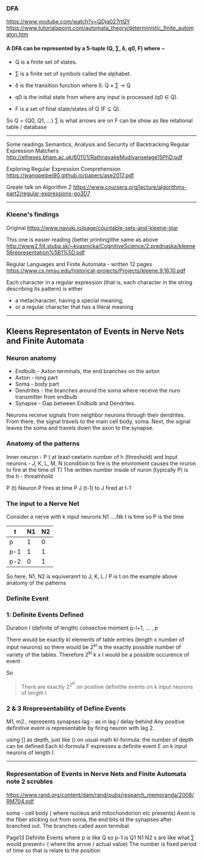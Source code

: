 

### DFA  
https://www.youtube.com/watch?v=QDjq027rtQY
https://www.tutorialspoint.com/automata_theory/deterministic_finite_automaton.htm

#### A DFA can be represented by a 5-tuple (Q, ∑, δ, q0, F) where −

- Q is a finite set of states.

- ∑ is a finite set of symbols called the alphabet.

- δ is the transition function where δ: Q × ∑ → Q

- q0 is the initial state from where any input is processed (q0 ∈ Q).

- F is a set of final state/states of Q (F ⊆ Q).

So 
Q = {Q0, Q1, ...}
∑ is what arrows are on 
F can be show as like relational table / database

****

Some readings
Semantics, Analysis and Security of Backtracking Regular Expression Matchers
http://etheses.bham.ac.uk/6011/1/RathnayakeMudiyanselage15PhD.pdf

Exploring Regular Expression Comprehension
https://wangpeipei90.github.io/papers/ase2017.pdf

Greate talk on Algorithm 2
https://www.coursera.org/lecture/algorithms-part2/regular-expressions-go3D7


****

### Kleene's findings

Original 
https://www.nayuki.io/page/countable-sets-and-kleene-star

This one is easier reading (better printing)the same as above
http://www2.fiit.stuba.sk/~kvasnicka/CognitiveScience/2.prednaska/kleene56representation%5B1%5D.pdf

Regular Languages and Finite Automata - written 12 pages
https://www.cs.nmsu.edu/historical-projects/Projects/kleene.9.16.10.pdf


Each character in a regular expression (that is, each character in the string describing its pattern) 
is either 
- a metacharacter, having a special meaning, 
- or a regular character that has a literal meaning


****

## Kleens Representaton of Events in Nerve Nets and Finite Automata

### Neuron anatomy

- Endbulb - Axton terminals, the end branches on the axton
- Axton - long part
- Soma - body part
- Dendrites - the branches around the soma where receive the nuro transmitter from endbulb
- Synapse - Gap between Endbulb and Dendrites.

Neurons receive signals from neighbor neurons through their dendrites. From there, the signal travels to the main cell body,  soma. Next, the signal leaves the soma and travels down the axon to the synapse.

### Anatomy of the patterns

Inner neuron - P ( at least ceetarin number of h (threshold) and 
Input neurons - J, K, L, M, N (condition to fire is the enviroment causes the nruron to fire at the time of T)
The written number inside of nuron (typically P) is the h - threathhold

P (t) Neuron P fires at time P
J (t-1) to J fired at t-1 

### The input to a Nerve Net

Consider a nerve with k input neurons N1 ....Nk
t is time so P is the time 

| t  | N1 |N2 |
| ----- | ------ |------ |
| p    | 1  | 0  |
| p-1  | 1  | 1  |
| p-2  | 0  | 1  |


So here, N1, N2 is equiveranrt to J, K, L / P is t on the example above anatomy of the patterns

### Definite Event

### 1: Definite Events Defined

Duration l (definite of length)
consective moment p-l+1, ... , p

There would be exactly kl elements of table entries (length x number of input neurons)
so there would be 2<sup>kl</sup> is the exactly possible number of variety of the tables.
Therefore 2<sup>kl</sup> k x l would be a possible occurence of  event

So
> There are exactly 2<sup>2<sup>kl</sup></sup> on positive definitite events on k input neurons of length l

### 2 & 3 Rrepresentability of Define Events
M1, m2.. represents synapses
lag - as in lag / delay behind
Any positive definitive event is representable by firing neuron with lag 2.

using [] as depth, just like () on usual math
kl-formula: the number of depth can be defined 
Each kl-formula F expresses a definite event E on k input neurons of length l.

***

 


### Representation of Events in Nerve Nets and Finite Automata note 2 scrubles
https://www.rand.org/content/dam/rand/pubs/research_memoranda/2008/RM704.pdf

soma - cell body ( where nucleus and mitochondorion etc presents)
Axon is the fiber sticking out from soma, the end bits id the synapses after branched out.
The branches called axon termibal.

Page13 Definite Events
where p is like Q so p-1 is Q1
N1 N2 s are like what ∑ would present= ( where the arrow / actual value) 
The number is fixed period of time so that is relate to the position

